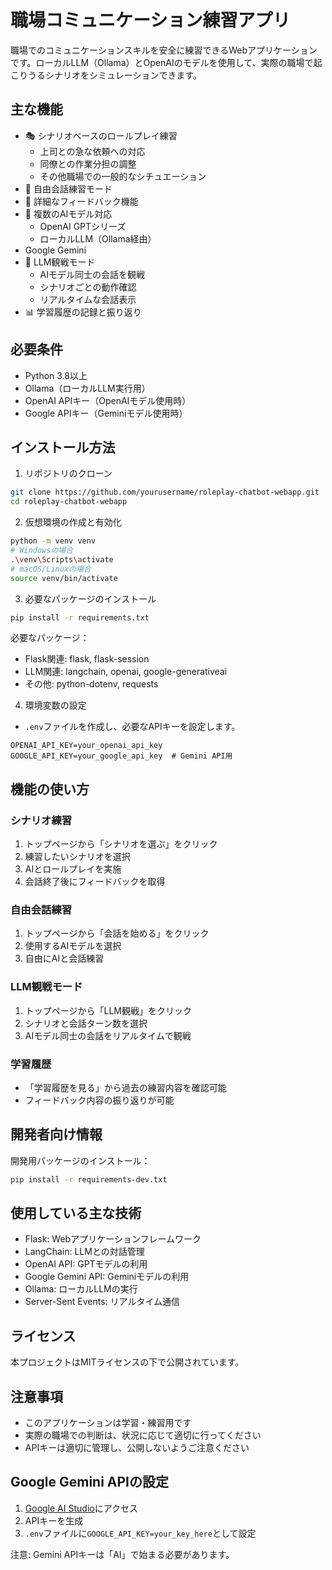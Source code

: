 # 職場コミュニケーション練習アプリ

職場でのコミュニケーションスキルを安全に練習できるWebアプリケーションです。ローカルLLM（Ollama）とOpenAIのモデルを使用して、実際の職場で起こりうるシナリオをシミュレーションできます。

## 主な機能

- 🎭 シナリオベースのロールプレイ練習
  - 上司との急な依頼への対応
  - 同僚との作業分担の調整
  - その他職場での一般的なシチュエーション
- 💭 自由会話練習モード
- 📝 詳細なフィードバック機能
- 🔄 複数のAIモデル対応
  - OpenAI GPTシリーズ
  - ローカルLLM（Ollama経由）
- Google Gemini
- 👀 LLM観戦モード
  - AIモデル同士の会話を観戦
  - シナリオごとの動作確認
  - リアルタイムな会話表示
- 📊 学習履歴の記録と振り返り

## 必要条件

- Python 3.8以上
- Ollama（ローカルLLM実行用）
- OpenAI APIキー（OpenAIモデル使用時）
- Google APIキー（Geminiモデル使用時）

## インストール方法

1. リポジトリのクローン
```bash
git clone https://github.com/yourusername/roleplay-chatbot-webapp.git
cd roleplay-chatbot-webapp
```

2. 仮想環境の作成と有効化
```bash
python -m venv venv
# Windowsの場合
.\venv\Scripts\activate
# macOS/Linuxの場合
source venv/bin/activate
```

3. 必要なパッケージのインストール
```bash
pip install -r requirements.txt
```

必要なパッケージ：
- Flask関連: flask, flask-session
- LLM関連: langchain, openai, google-generativeai
- その他: python-dotenv, requests

4. 環境変数の設定
- `.env`ファイルを作成し、必要なAPIキーを設定します。
```
OPENAI_API_KEY=your_openai_api_key
GOOGLE_API_KEY=your_google_api_key  # Gemini API用
```

## 機能の使い方

### シナリオ練習
1. トップページから「シナリオを選ぶ」をクリック
2. 練習したいシナリオを選択
3. AIとロールプレイを実施
4. 会話終了後にフィードバックを取得

### 自由会話練習
1. トップページから「会話を始める」をクリック
2. 使用するAIモデルを選択
3. 自由にAIと会話練習

### LLM観戦モード
1. トップページから「LLM観戦」をクリック
2. シナリオと会話ターン数を選択
3. AIモデル同士の会話をリアルタイムで観戦

### 学習履歴
- 「学習履歴を見る」から過去の練習内容を確認可能
- フィードバック内容の振り返りが可能

## 開発者向け情報

開発用パッケージのインストール：
```bash
pip install -r requirements-dev.txt
```

## 使用している主な技術

- Flask: Webアプリケーションフレームワーク
- LangChain: LLMとの対話管理
- OpenAI API: GPTモデルの利用
- Google Gemini API: Geminiモデルの利用
- Ollama: ローカルLLMの実行
- Server-Sent Events: リアルタイム通信

## ライセンス

本プロジェクトはMITライセンスの下で公開されています。

## 注意事項

- このアプリケーションは学習・練習用です
- 実際の職場での判断は、状況に応じて適切に行ってください
- APIキーは適切に管理し、公開しないようご注意ください

## Google Gemini APIの設定

1. [Google AI Studio](https://makersuite.google.com/app/apikey)にアクセス
2. APIキーを生成
3. `.env`ファイルに`GOOGLE_API_KEY=your_key_here`として設定

注意: Gemini APIキーは「AI」で始まる必要があります。

